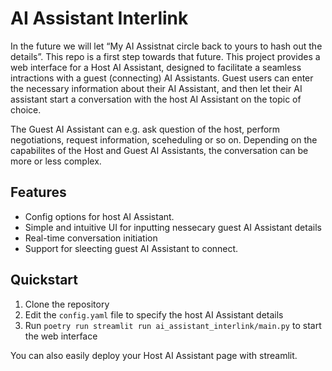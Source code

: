 # AI Assistant Interlink

In the future we will let “My AI Assistnat circle back to yours to hash out the details”. This repo is a first step towards that future.
This project provides a web interface for a Host AI Assistant, designed to facilitate a seamless intractions with a guest (connecting) AI Assistants. 
Guest users can enter the necessary information about their AI Assistant, and then let their AI assistant start a conversation with the host AI Assistant on the topic of choice.

The Guest AI Assistant can e.g. ask question of the host, perform negotiations, request information, sceheduling or so on. 
Depending on the capabilites of the Host and Guest AI Assistants, the conversation can be more or less complex.

## Features
- Config options for host AI Assistant.
- Simple and intuitive UI for inputting nessecary guest AI Assistant details
- Real-time conversation initiation
- Support for sleecting guest AI Assistant to connect.

## Quickstart
1. Clone the repository
2. Edit the `config.yaml` file to specify the host AI Assistant details
3. Run `poetry run streamlit run ai_assistant_interlink/main.py` to start the web interface

You can also easily deploy your Host AI Assistant page with streamlit.